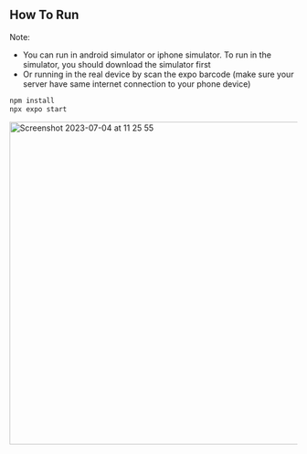 ## How To Run

Note:

- You can run in android simulator or iphone simulator. To run in the simulator, you should download the simulator first
- Or running in the real device by scan the expo barcode (make sure your server have same internet connection to your phone device)

```bash
npm install
npx expo start
```

<img width="565" alt="Screenshot 2023-07-04 at 11 25 55" src="https://github.com/silviaphungky/crypto-apps/assets/55534481/bcc39e8d-60e5-4d2e-ad4a-0a94a2ff5fe6">
